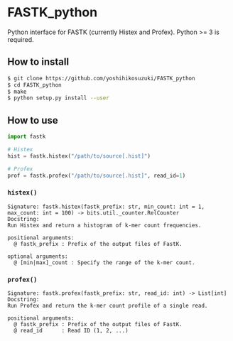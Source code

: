 # FASTK_python

Python interface for FASTK (currently Histex and Profex). Python >= 3 is required.

## How to install

```bash
$ git clone https://github.com/yoshihikosuzuki/FASTK_python
$ cd FASTK_python
$ make
$ python setup.py install --user
```

## How to use

```python
import fastk

# Histex
hist = fastk.histex("/path/to/source[.hist]")

# Profex
prof = fastk.profex("/path/to/source[.hist]", read_id=1)
```

### `histex()`

```
Signature: fastk.histex(fastk_prefix: str, min_count: int = 1, max_count: int = 100) -> bits.util._counter.RelCounter
Docstring:
Run Histex and return a histogram of k-mer count frequencies.

positional arguments:
  @ fastk_prefix : Prefix of the output files of FastK.

optional arguments:
  @ [min|max]_count : Specify the range of the k-mer count.
```

### `profex()`

```
Signature: fastk.profex(fastk_prefix: str, read_id: int) -> List[int]
Docstring:
Run Profex and return the k-mer count profile of a single read.

positional arguments:
  @ fastk_prefix : Prefix of the output files of FastK.
  @ read_id      : Read ID (1, 2, ...)
```

